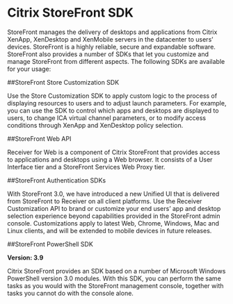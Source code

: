 # Citrix StoreFront SDK

StoreFront manages the delivery of desktops and applications from Citrix XenApp, XenDesktop and XenMobile servers in the datacenter to users’ devices. StoreFront is a highly reliable, secure and expandable software. StoreFront also provides a number of SDKs that let you customize and manage StoreFront from different aspects. The following SDKs are available for your usage: 

##StoreFront Store Customization SDK

Use the Store Customization SDK to apply custom logic to the process of displaying resources to users and to adjust launch parameters. For example, you can use the SDK to control which apps and desktops are displayed to users, to change ICA virtual channel parameters, or to modify access conditions through XenApp and XenDesktop policy selection.

##StoreFront Web API

Receiver for Web is a component of Citrix StoreFront that provides access to applications and desktops using a Web browser. It consists of a User Interface tier and a StoreFront Services Web Proxy tier.

##StoreFront Authentication SDKs 

With StoreFront 3.0, we have introduced a new Unified UI that is delivered from StoreFront to Receiver on all client platforms. Use the Receiver Customization API to brand or customize your end users’ app and desktop selection experience beyond capabilities provided in the StoreFront admin console. Customizations apply to latest Web, Chrome, Windows, Mac and Linux clients, and will be extended to mobile devices in future releases.

##StoreFront PowerShell SDK

**Version: 3.9**

Citrix StoreFront provides an SDK based on a number of Microsoft Windows PowerShell version 3.0 modules. With this SDK, you can perform the same tasks as you would with the StoreFront management console, together with tasks you cannot do with the console alone.
